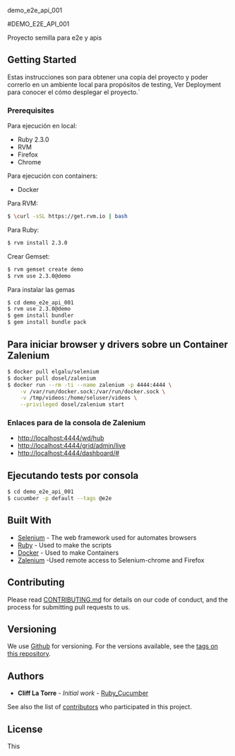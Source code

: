 demo_e2e_api_001


#DEMO_E2E_API_001

Proyecto semilla para e2e y apis

## Getting Started
Estas instrucciones son para obtener una copia del proyecto y poder correrlo en un ambiente local para propósitos de testing, Ver Deployment para conocer el cómo desplegar el proyecto.`

### Prerequisites
Para ejecución en local:
- Ruby 2.3.0
- RVM
- Firefox 
- Chrome

Para ejecución con containers:
- Docker 

Para RVM:
```sh
$ \curl -sSL https://get.rvm.io | bash
```

Para Ruby:
```sh
$ rvm install 2.3.0
```

Crear Gemset:
```sh
$ rvm gemset create demo
$ rvm use 2.3.0@demo
```

Para instalar las gemas 
```sh
$ cd demo_e2e_api_001
$ rvm use 2.3.0@demo
$ gem install bundler
$ gem install bundle pack
```


## Para iniciar browser y drivers sobre un Container Zalenium
```sh
$ docker pull elgalu/selenium
$ docker pull dosel/zalenium
$ docker run --rm -ti --name zalenium -p 4444:4444 \
    -v /var/run/docker.sock:/var/run/docker.sock \
    -v /tmp/videos:/home/seluser/videos \
    --privileged dosel/zalenium start
```

### Enlaces para de la consola de Zalenium 

- [http://localhost:4444/wd/hub](http://localhost:4444/wd/hub)
- [http://localhost:4444/grid/admin/live](http://localhost:4444/grid/admin/live)
- [http://localhost:4444/dashboard/#](http://localhost:4444/dashboard/#)



## Ejecutando tests por consola

```sh
$ cd demo_e2e_api_001
$ cucumber -p default --tags @e2e
```
## Built With

* [Selenium](http://www.seleniumhq.org/) - The web framework used for automates browsers
* [Ruby](https://maven.apache.org/) - Used to make the scripts
* [Docker](https://www.docker.com/) - Used to make Containers
* [Zalenium](https://github.com/zalando/zalenium) -Used remote access to Selenium-chrome and Firefox

## Contributing

Please read [CONTRIBUTING.md](https://github.com/myteocafe/falcom_base/blob/master/CONTRIBUTING.md) for details on our code of conduct, and the process for submitting pull requests to us.

## Versioning

We use [Github](https://github.com/) for versioning. For the versions available, see the [tags on this repository](https://github.com/myteocafe/tags). 

## Authors

* **Cliff La Torre** - *Initial work* - [Ruby_Cucumber](https://github.com/myteocafe/falcom_base)

See also the list of [contributors](https://github.com/myteocafe/falcom_base/contributors) who participated in this project.

## License

This 
